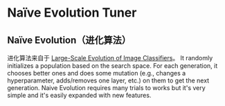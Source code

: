 # Naïve Evolution Tuner

## Naïve Evolution（进化算法）

进化算法来自于 [Large-Scale Evolution of Image Classifiers](https://arxiv.org/pdf/1703.01041.pdf)。 It randomly initializes a population based on the search space. For each generation, it chooses better ones and does some mutation (e.g., changes a hyperparameter, adds/removes one layer, etc.) on them to get the next generation. Naive Evolution requires many trials to works but it's very simple and it's easily expanded with new features.